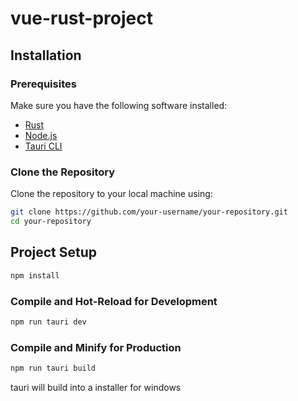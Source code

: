 # vue-rust-project

## Installation

### Prerequisites

Make sure you have the following software installed:

- [Rust](https://www.rust-lang.org/tools/install)
- [Node.js](https://nodejs.org/)
- [Tauri CLI](https://tauri.app/v1/guides/getting-started/prerequisites/)

### Clone the Repository

Clone the repository to your local machine using:

```sh
git clone https://github.com/your-username/your-repository.git
cd your-repository
```

## Project Setup

```sh
npm install
```

### Compile and Hot-Reload for Development

```sh
npm run tauri dev
```

### Compile and Minify for Production
```sh
npm run tauri build
```
tauri will build into a installer for windows

